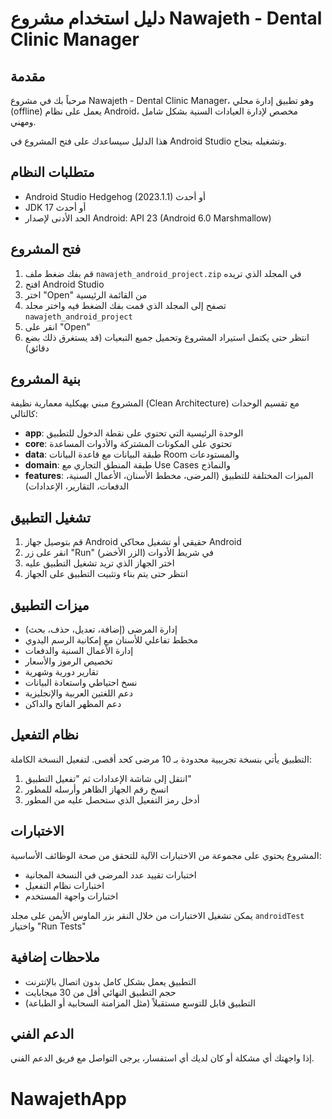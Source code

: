 # دليل استخدام مشروع Nawajeth - Dental Clinic Manager

## مقدمة

مرحباً بك في مشروع Nawajeth - Dental Clinic Manager، وهو تطبيق إدارة محلي (offline) يعمل على نظام Android، مخصص لإدارة العيادات السنية بشكل شامل ومهني.

هذا الدليل سيساعدك على فتح المشروع في Android Studio وتشغيله بنجاح.

## متطلبات النظام

- Android Studio Hedgehog (2023.1.1) أو أحدث
- JDK 17 أو أحدث
- الحد الأدنى لإصدار Android: API 23 (Android 6.0 Marshmallow)

## فتح المشروع

1. قم بفك ضغط ملف `nawajeth_android_project.zip` في المجلد الذي تريده
2. افتح Android Studio
3. اختر "Open" من القائمة الرئيسية
4. تصفح إلى المجلد الذي قمت بفك الضغط فيه واختر مجلد `nawajeth_android_project`
5. انقر على "Open"
6. انتظر حتى يكتمل استيراد المشروع وتحميل جميع التبعيات (قد يستغرق ذلك بضع دقائق)

## بنية المشروع

المشروع مبني بهيكلية معمارية نظيفة (Clean Architecture) مع تقسيم الوحدات كالتالي:

- **app**: الوحدة الرئيسية التي تحتوي على نقطة الدخول للتطبيق
- **core**: تحتوي على المكونات المشتركة والأدوات المساعدة
- **data**: طبقة البيانات مع قاعدة البيانات Room والمستودعات
- **domain**: طبقة المنطق التجاري مع Use Cases والنماذج
- **features**: الميزات المختلفة للتطبيق (المرضى، مخطط الأسنان، الأعمال السنية، الدفعات، التقارير، الإعدادات)

## تشغيل التطبيق

1. قم بتوصيل جهاز Android حقيقي أو تشغيل محاكي Android
2. انقر على زر "Run" (الزر الأخضر) في شريط الأدوات
3. اختر الجهاز الذي تريد تشغيل التطبيق عليه
4. انتظر حتى يتم بناء وتثبيت التطبيق على الجهاز

## ميزات التطبيق

- إدارة المرضى (إضافة، تعديل، حذف، بحث)
- مخطط تفاعلي للأسنان مع إمكانية الرسم اليدوي
- إدارة الأعمال السنية والدفعات
- تخصيص الرموز والأسعار
- تقارير دورية وشهرية
- نسخ احتياطي واستعادة البيانات
- دعم اللغتين العربية والإنجليزية
- دعم المظهر الفاتح والداكن

## نظام التفعيل

التطبيق يأتي بنسخة تجريبية محدودة بـ 10 مرضى كحد أقصى. لتفعيل النسخة الكاملة:

1. انتقل إلى شاشة الإعدادات ثم "تفعيل التطبيق"
2. انسخ رقم الجهاز الظاهر وأرسله للمطور
3. أدخل رمز التفعيل الذي ستحصل عليه من المطور

## الاختبارات

المشروع يحتوي على مجموعة من الاختبارات الآلية للتحقق من صحة الوظائف الأساسية:

- اختبارات تقييد عدد المرضى في النسخة المجانية
- اختبارات نظام التفعيل
- اختبارات واجهة المستخدم

يمكن تشغيل الاختبارات من خلال النقر بزر الماوس الأيمن على مجلد `androidTest` واختيار "Run Tests"

## ملاحظات إضافية

- التطبيق يعمل بشكل كامل بدون اتصال بالإنترنت
- حجم التطبيق النهائي أقل من 30 ميجابايت
- التطبيق قابل للتوسع مستقبلاً (مثل المزامنة السحابية أو الطباعة)

## الدعم الفني

إذا واجهتك أي مشكلة أو كان لديك أي استفسار، يرجى التواصل مع فريق الدعم الفني.
# NawajethApp
